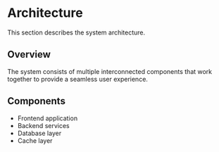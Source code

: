 # Architecture

This section describes the system architecture.

## Overview

The system consists of multiple interconnected components that work together to provide a seamless user experience.

## Components

- Frontend application
- Backend services
- Database layer
- Cache layer